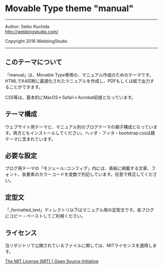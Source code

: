 Movable Type theme "manual"
====================================

- - - - - - - - - - - - - - - - - - -

Author: Seiko Kuchida  
http://webbingstudio.com/

Copyright 2016 WebbingStudio

- - - - - - - - - - - - - - - - - - -

## このテーマについて

「manual」は、Movable Type専用の、マニュアル作成のためのテーマです。HTMLでA4印刷に最適化されたマニュアルを作成し、PDFもしくは紙で出力することができます。

CSS等は、基本的にMacOS＋Safari＋Acrobat前提となっています。


## テーマ構成

ウェブサイト用テーマと、マニュアル別のブログテーマの親子構成となっています。両方ともインストールしてください。ヘッダ・フッタ・bootstrap.cssは親テーマに含まれています。


## 必要な設定

ブログ用テーマの「モジュール::コンフィグ」内には、表紙に掲載する文章、フォント、各要素のカラーコードを変数で列記しています。任意で修正してください。

## 定型文

「\_formatted_text」ディレクトリ以下はマニュアル用の定型文です。各ブログにコピー・ペーストしてご利用ください。


## ライセンス

当リポジトリで公開されているファイルに関しては、MITライセンスを適用します。

[The MIT License (MIT) | Open Source Initiative](https://opensource.org/licenses/MIT)
